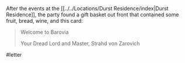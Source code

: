 After the events at the [[../../Locations/Durst Residence/index|Durst Residence]], the party found a gift basket out front that contained some fruit, bread, wine, and this card:

> Welcome to Barovia
>
> Your Dread Lord and Master,
> Strahd von Zarovich

#letter